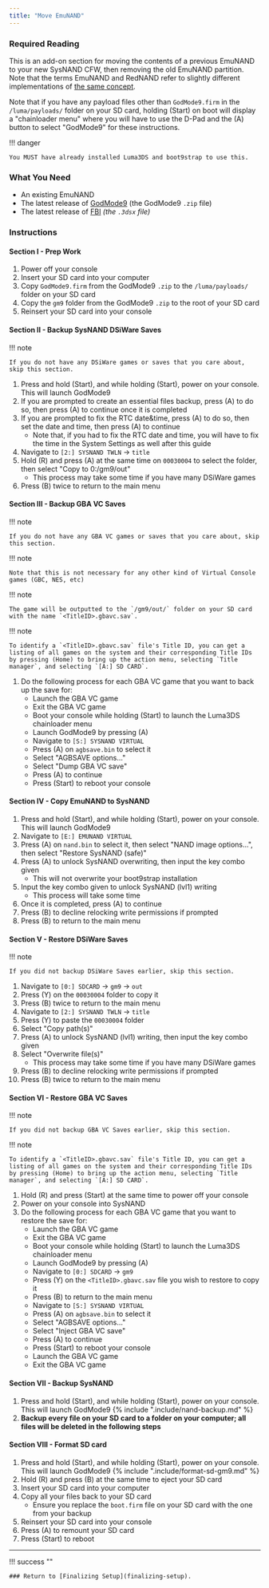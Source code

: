 ```yaml
---
title: "Move EmuNAND"
---
```


### Required Reading

This is an add-on section for moving the contents of a previous EmuNAND to your new SysNAND CFW, then removing the old EmuNAND partition. Note that the terms EmuNAND and RedNAND refer to slightly different implementations of [the same concept](http://3dbrew.org/wiki/NAND_Redirection).

Note that if you have any payload files other than `GodMode9.firm` in the `/luma/payloads/` folder on your SD card, holding (Start) on boot will display a "chainloader menu" where you will have to use the D-Pad and the (A) button to select "GodMode9" for these instructions.

!!! danger

    You MUST have already installed Luma3DS and boot9strap to use this.

### What You Need

* An existing EmuNAND
* The latest release of [GodMode9](https://github.com/d0k3/GodMode9/releases/latest) (the GodMode9 `.zip` file)
* The latest release of [FBI](https://github.com/Steveice10/FBI/releases/latest) *(the `.3dsx` file)*

### Instructions

#### Section I - Prep Work

1. Power off your console
1. Insert your SD card into your computer
1. Copy `GodMode9.firm` from the GodMode9 `.zip` to the `/luma/payloads/` folder on your SD card
1. Copy the `gm9` folder from the GodMode9 `.zip` to the root of your SD card
1. Reinsert your SD card into your console

#### Section II - Backup SysNAND DSiWare Saves

!!! note

    If you do not have any DSiWare games or saves that you care about, skip this section.

1. Press and hold (Start), and while holding (Start), power on your console. This will launch GodMode9
1. If you are prompted to create an essential files backup, press (A) to do so, then press (A) to continue once it is completed
1. If you are prompted to fix the RTC date&time, press (A) to do so, then set the date and time, then press (A) to continue
    + Note that, if you had to fix the RTC date and time, you will have to fix the time in the System Settings as well after this guide
1. Navigate to `[2:] SYSNAND TWLN` -> `title`
1. Hold (R) and press (A) at the same time on `00030004` to select the folder, then select "Copy to 0:/gm9/out"
    + This process may take some time if you have many DSiWare games
1. Press (B) twice to return to the main menu

#### Section III - Backup GBA VC Saves

!!! note

    If you do not have any GBA VC games or saves that you care about, skip this section.

!!! note

    Note that this is not necessary for any other kind of Virtual Console games (GBC, NES, etc)

!!! note

    The game will be outputted to the `/gm9/out/` folder on your SD card with the name `<TitleID>.gbavc.sav`.

!!! note

    To identify a `<TitleID>.gbavc.sav` file's Title ID, you can get a listing of all games on the system and their corresponding Title IDs by pressing (Home) to bring up the action menu, selecting `Title manager`, and selecting `[A:] SD CARD`.

1. Do the following process for each GBA VC game that you want to back up the save for:
    + Launch the GBA VC game
    + Exit the GBA VC game
    + Boot your console while holding (Start) to launch the Luma3DS chainloader menu
    + Launch GodMode9 by pressing (A)
    + Navigate to `[S:] SYSNAND VIRTUAL`
    + Press (A) on `agbsave.bin` to select it
    + Select "AGBSAVE options..."
    + Select "Dump GBA VC save"
    + Press (A) to continue
    + Press (Start) to reboot your console

#### Section IV - Copy EmuNAND to SysNAND

1. Press and hold (Start), and while holding (Start), power on your console. This will launch GodMode9
1. Navigate to `[E:] EMUNAND VIRTUAL`
1. Press (A) on `nand.bin` to select it, then select "NAND image options...", then select "Restore SysNAND (safe)"
1. Press (A) to unlock SysNAND overwriting, then input the key combo given
    + This will not overwrite your boot9strap installation
1. Input the key combo given to unlock SysNAND (lvl1) writing
    + This process will take some time
1. Once it is completed, press (A) to continue
1. Press (B) to decline relocking write permissions if prompted
1. Press (B) to return to the main menu

#### Section V - Restore DSiWare Saves

!!! note

    If you did not backup DSiWare Saves earlier, skip this section.

1. Navigate to `[0:] SDCARD` -> `gm9` -> `out`
1. Press (Y) on the `00030004` folder to copy it
1. Press (B) twice to return to the main menu
1. Navigate to `[2:] SYSNAND TWLN` -> `title`
1. Press (Y) to paste the `00030004` folder
1. Select "Copy path(s)"
1. Press (A) to unlock SysNAND (lvl1) writing, then input the key combo given
1. Select "Overwrite file(s)"
    + This process may take some time if you have many DSiWare games
1. Press (B) to decline relocking write permissions if prompted
1. Press (B) twice to return to the main menu

#### Section VI - Restore GBA VC Saves

!!! note

    If you did not backup GBA VC Saves earlier, skip this section.

!!! note

    To identify a `<TitleID>.gbavc.sav` file's Title ID, you can get a listing of all games on the system and their corresponding Title IDs by pressing (Home) to bring up the action menu, selecting `Title manager`, and selecting `[A:] SD CARD`.

1. Hold (R) and press (Start) at the same time to power off your console
1. Power on your console into SysNAND
1. Do the following process for each GBA VC game that you want to restore the save for:
    + Launch the GBA VC game
    + Exit the GBA VC game
    + Boot your console while holding (Start) to launch the Luma3DS chainloader menu
    + Launch GodMode9 by pressing (A)
    + Navigate to `[0:] SDCARD` -> `gm9`
    + Press (Y) on the `<TitleID>.gbavc.sav` file you wish to restore to copy it
    + Press (B) to return to the main menu
    + Navigate to `[S:] SYSNAND VIRTUAL`
    + Press (A) on `agbsave.bin` to select it
    + Select "AGBSAVE options..."
    + Select "Inject GBA VC save"
    + Press (A) to continue
    + Press (Start) to reboot your console
    + Launch the GBA VC game
    + Exit the GBA VC game

#### Section VII - Backup SysNAND

1. Press and hold (Start), and while holding (Start), power on your console. This will launch GodMode9
{% include ".include/nand-backup.md" %}
1. **Backup every file on your SD card to a folder on your computer; all files will be deleted in the following steps**

#### Section VIII - Format SD card

1. Press and hold (Start), and while holding (Start), power on your console. This will launch GodMode9
{% include ".include/format-sd-gm9.md" %}
1. Hold (R) and press (B) at the same time to eject your SD card
1. Insert your SD card into your computer
1. Copy all your files back to your SD card
    + Ensure you replace the `boot.firm` file on your SD card with the one from your backup
1. Reinsert your SD card into your console
1. Press (A) to remount your SD card
1. Press (Start) to reboot

___

!!! success ""

    ### Return to [Finalizing Setup](finalizing-setup).
